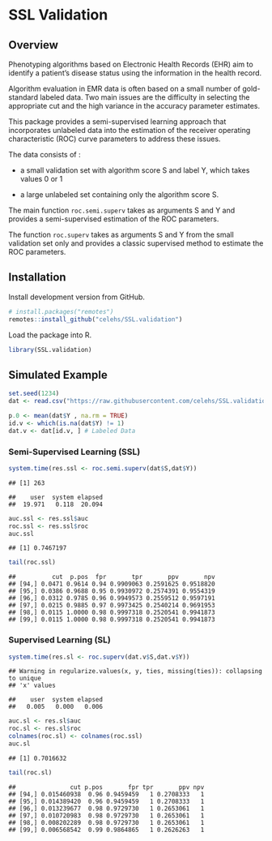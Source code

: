 SSL Validation
================

## Overview

Phenotyping algorithms based on Electronic Health Records (EHR) aim to
identify a patient’s disease status using the information in the health
record.

Algorithm evaluation in EMR data is often based on a small number of
gold-standard labeled data. Two main issues are the difficulty in
selecting the appropriate cut and the high variance in the accuracy
parameter estimates.

This package provides a semi-supervised learning approach that
incorporates unlabeled data into the estimation of the receiver
operating characteristic (ROC) curve parameters to address these issues.

The data consists of :

  - a small validation set with algorithm score S and label Y, which
    takes values 0 or 1

  - a large unlabeled set containing only the algorithm score S.

The main function `roc.semi.superv` takes as arguments S and Y and
provides a semi-supervised estimation of the ROC parameters.

The function `roc.superv` takes as arguments S and Y from the small
validation set only and provides a classic supervised method to estimate
the ROC parameters.

## Installation

Install development version from GitHub.

``` r
# install.packages("remotes")
remotes::install_github("celehs/SSL.validation")
```

Load the package into R.

``` r
library(SSL.validation)
```

## Simulated Example

``` r
set.seed(1234)
dat <- read.csv("https://raw.githubusercontent.com/celehs/SSL.validation/master/data-raw/data.csv")
```

``` r
p.0 <- mean(dat$Y , na.rm = TRUE)
id.v <- which(is.na(dat$Y) != 1)
dat.v <- dat[id.v, ] # Labeled Data 
```

### Semi-Supervised Learning (SSL)

``` r
system.time(res.ssl <- roc.semi.superv(dat$S,dat$Y))
```

    ## [1] 263

    ##    user  system elapsed 
    ##  19.971   0.118  20.094

``` r
auc.ssl <- res.ssl$auc
roc.ssl <- res.ssl$roc
auc.ssl
```

    ## [1] 0.7467197

``` r
tail(roc.ssl)
```

    ##          cut  p.pos  fpr       tpr       ppv       npv
    ## [94,] 0.0471 0.9614 0.94 0.9909063 0.2591625 0.9518820
    ## [95,] 0.0386 0.9688 0.95 0.9930972 0.2574391 0.9554319
    ## [96,] 0.0312 0.9785 0.96 0.9949573 0.2559512 0.9597191
    ## [97,] 0.0215 0.9885 0.97 0.9973425 0.2540214 0.9691953
    ## [98,] 0.0115 1.0000 0.98 0.9997318 0.2520541 0.9941873
    ## [99,] 0.0115 1.0000 0.98 0.9997318 0.2520541 0.9941873

### Supervised Learning (SL)

``` r
system.time(res.sl <- roc.superv(dat.v$S,dat.v$Y))
```

    ## Warning in regularize.values(x, y, ties, missing(ties)): collapsing to unique
    ## 'x' values

    ##    user  system elapsed 
    ##   0.005   0.000   0.006

``` r
auc.sl <- res.sl$auc
roc.sl <- res.sl$roc
colnames(roc.sl) <- colnames(roc.ssl)
auc.sl
```

    ## [1] 0.7016632

``` r
tail(roc.sl)
```

    ##               cut p.pos       fpr tpr       ppv npv
    ## [94,] 0.015460938  0.96 0.9459459   1 0.2708333   1
    ## [95,] 0.014389420  0.96 0.9459459   1 0.2708333   1
    ## [96,] 0.013239677  0.98 0.9729730   1 0.2653061   1
    ## [97,] 0.010720983  0.98 0.9729730   1 0.2653061   1
    ## [98,] 0.008202289  0.98 0.9729730   1 0.2653061   1
    ## [99,] 0.006568542  0.99 0.9864865   1 0.2626263   1
